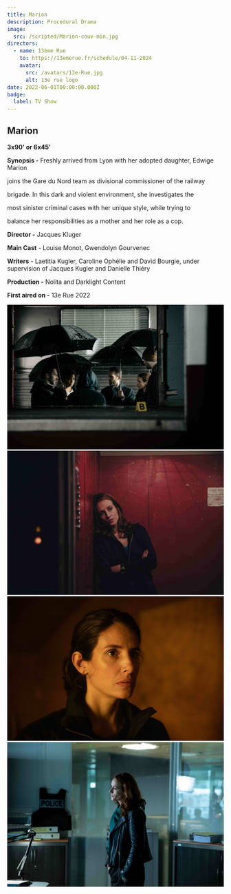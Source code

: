 ```yaml
---
title: Marion
description: Procedural Drama
image:
  src: /scripted/Marion-couv-min.jpg
directors:
  - name: 13ème Rue
    to: https://13emerue.fr/schedule/04-11-2024
    avatar:
      src: /avatars/13e-Rue.jpg
      alt: 13e rue logo
date: 2022-06-01T00:00:00.000Z
badge:
  label: TV Show
---
```


## Marion

**3x90' or 6x45'**

**Synopsis -** Freshly arrived from Lyon with her adopted daughter, Edwige Marion

joins the Gare du Nord team as divisional commissioner of the railway

brigade. In this dark and violent environment, she investigates the

most sinister criminal cases with her unique style, while trying to

balance her responsibilities as a mother and her role as a cop.

**Director -** Jacques Kluger

**Main Cast** - Louise Monot, Gwendolyn Gourvenec

**Writers** - Laetitia Kugler, Caroline Ophélie and David Bourgie, under supervision of Jacques Kugler and Danielle Thiéry

**Production -** Nolita and Darklight Content

**First aired on -** 13e Rue 2022

![Marion4.jpeg](/scripted/Marion4.jpeg)![Marion3.jpeg](/scripted/Marion3.jpeg)![Marion2.jpeg](/scripted/Marion2.jpeg)![Marion1.jpeg](/scripted/Marion1.jpeg)
